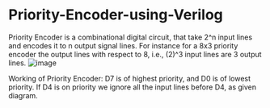 # Priority-Encoder-using-Verilog

Priority Encoder is a combinational digital circuit, that take 2^n input lines and encodes it to n output signal lines. For instance for a 8x3 priority encoder the output lines with respect to 8, i.e., (2)^3 input lines are 3 output lines.
![image](https://github.com/Nirvan-Mishra-09/Priority-Encoder-using-Verilog/assets/127642231/eb06c2fb-5684-4cf0-ab4a-35cc3976793d)

Working of Priority Encoder:
D7 is of highest priority, and D0 is of lowest priority. If D4 is on priority we ignore all the input lines before D4, as given diagram. 
